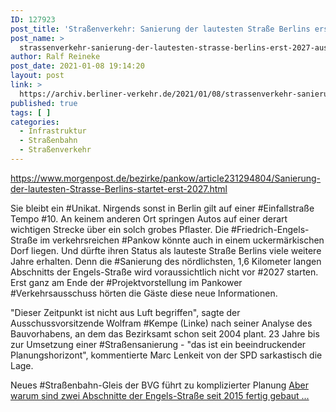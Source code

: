 ```yaml
---
ID: 127923
post_title: 'Straßenverkehr: Sanierung der lautesten Straße Berlins erst 2027, aus Berliner Morgenpost'
post_name: >
  strassenverkehr-sanierung-der-lautesten-strasse-berlins-erst-2027-aus-berliner-morgenpost
author: Ralf Reineke
post_date: 2021-01-08 19:14:20
layout: post
link: >
  https://archiv.berliner-verkehr.de/2021/01/08/strassenverkehr-sanierung-der-lautesten-strasse-berlins-erst-2027-aus-berliner-morgenpost/
published: true
tags: [ ]
categories:
  - Infrastruktur
  - Straßenbahn
  - Straßenverkehr
---
```

https://www.morgenpost.de/bezirke/pankow/article231294804/Sanierung-der-lautesten-Strasse-Berlins-startet-erst-2027.html

Sie bleibt ein #Unikat. Nirgends sonst in Berlin gilt auf einer #Einfallstraße Tempo #10. An keinem anderen Ort springen Autos auf einer derart wichtigen Strecke über ein solch grobes Pflaster. Die #Friedrich-Engels-Straße im verkehrsreichen #Pankow könnte auch in einem uckermärkischen Dorf liegen. Und dürfte ihren Status als lauteste Straße Berlins viele weitere Jahre erhalten. Denn die #Sanierung des nördlichsten, 1,6 Kilometer langen Abschnitts der Engels-Straße wird voraussichtlich nicht vor #2027 starten. Erst ganz am Ende der #Projektvorstellung im Pankower #Verkehrsausschuss hörten die Gäste diese neue Informationen.

"Dieser Zeitpunkt ist nicht aus Luft begriffen", sagte der Ausschussvorsitzende Wolfram #Kempe (Linke) nach seiner Analyse des Bauvorhabens, an dem das Bezirksamt schon seit 2004 plant. 23 Jahre bis zur Umsetzung einer #Straßensanierung - "das ist ein beeindruckender Planungshorizont", kommentierte Marc Lenkeit von der SPD sarkastisch die Lage.

Neues #Straßenbahn-Gleis der BVG führt zu komplizierter Planung
<a href="https://www.morgenpost.de/bezirke/pankow/article231294804/Sanierung-der-lautesten-Strasse-Berlins-startet-erst-2027.html">Aber warum sind zwei Abschnitte der Engels-Straße seit 2015 fertig gebaut ...</a>